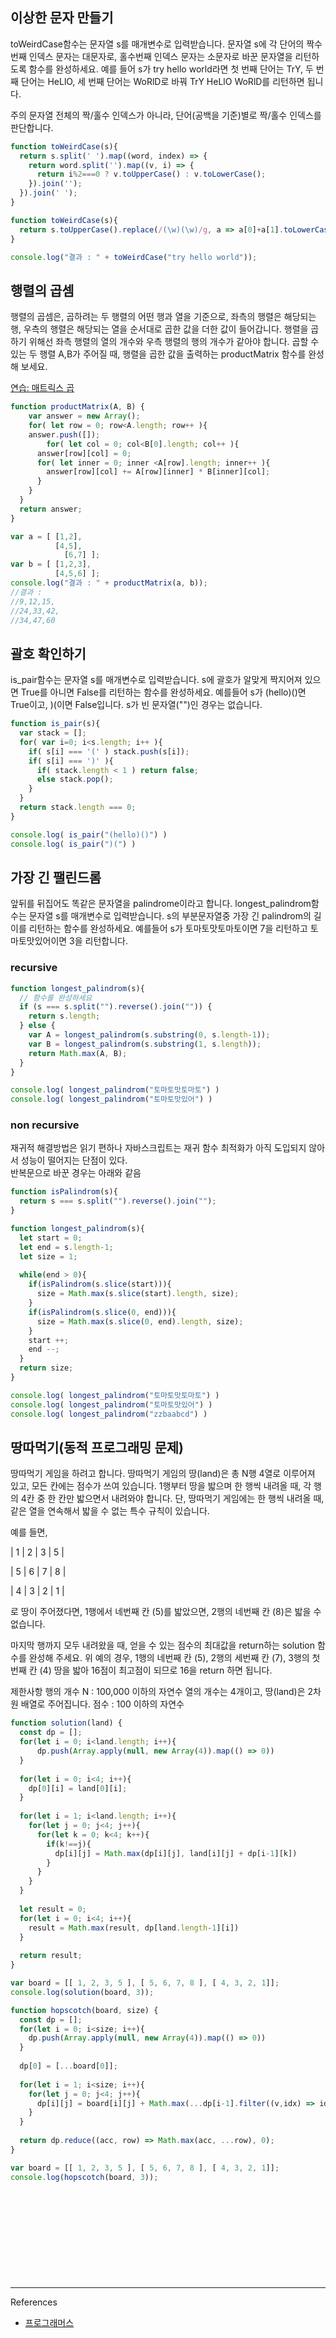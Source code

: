 ## 이상한 문자 만들기

toWeirdCase함수는 문자열 s를 매개변수로 입력받습니다.
문자열 s에 각 단어의 짝수번째 인덱스 문자는 대문자로, 홀수번째 인덱스 문자는 소문자로 바꾼 문자열을 리턴하도록 함수를 완성하세요.
예를 들어 s가 try hello world라면 첫 번째 단어는 TrY, 두 번째 단어는 HeLlO, 세 번째 단어는 WoRlD로 바꿔 TrY HeLlO WoRlD를 리턴하면 됩니다.

주의 문자열 전체의 짝/홀수 인덱스가 아니라, 단어(공백을 기준)별로 짝/홀수 인덱스를 판단합니다.

```javascript
function toWeirdCase(s){
  return s.split(' ').map((word, index) => {
    return word.split('').map((v, i) => {
      return i%2===0 ? v.toUpperCase() : v.toLowerCase();
    }).join('');
  }).join(' ');
}
```

```javascript
function toWeirdCase(s){
  return s.toUpperCase().replace(/(\w)(\w)/g, a => a[0]+a[1].toLowerCase())
}

console.log("결과 : " + toWeirdCase("try hello world"));
```



## 행렬의 곱셈 
행렬의 곱셈은, 곱하려는 두 행렬의 어떤 행과 열을 기준으로, 좌측의 행렬은 해당되는 행, 우측의 행렬은 해당되는 열을 순서대로 곱한 값을 더한 값이 들어갑니다. 행렬을 곱하기 위해선 좌측 행렬의 열의 개수와 우측 행렬의 행의 개수가 같아야 합니다. 곱할 수 있는 두 행렬 A,B가 주어질 때, 행렬을 곱한 값을 출력하는 productMatrix 함수를 완성해 보세요.

[연습: 매트릭스 곱](https://msdn.microsoft.com/ko-kr/library/hh873134.aspx)

```javascript
function productMatrix(A, B) {
	var answer = new Array();
	for( let row = 0; row<A.length; row++ ){
    answer.push([]);
		for( let col = 0; col<B[0].length; col++ ){
      answer[row][col] = 0;
      for( let inner = 0; inner <A[row].length; inner++ ){
       	answer[row][col] += A[row][inner] * B[inner][col];
      }
    }
  }
  return answer;
}

var a = [ [1,2],
          [4,5],
        	[6,7] ];
var b = [ [1,2,3],
          [4,5,6] ];
console.log("결과 : " + productMatrix(a, b)); 
//결과 : 
//9,12,15,
//24,33,42,
//34,47,60

```


## 괄호 확인하기
is_pair함수는 문자열 s를 매개변수로 입력받습니다.
s에 괄호가 알맞게 짝지어져 있으면 True를 아니면 False를 리턴하는 함수를 완성하세요.
예를들어 s가 (hello)()면 True이고, )(이면 False입니다.
s가 빈 문자열("")인 경우는 없습니다.

```javascript
function is_pair(s){
  var stack = [];
  for( var i=0; i<s.length; i++ ){
    if( s[i] === '(' ) stack.push(s[i]);
    if( s[i] === ')' ){
      if( stack.length < 1 ) return false;
      else stack.pop();
    }
  }
  return stack.length === 0;
}

console.log( is_pair("(hello)()") )
console.log( is_pair(")(") )
```

## 가장 긴 팰린드롬
앞뒤를 뒤집어도 똑같은 문자열을 palindrome이라고 합니다.
longest_palindrom함수는 문자열 s를 매개변수로 입력받습니다.
s의 부분문자열중 가장 긴 palindrom의 길이를 리턴하는 함수를 완성하세요.
예를들어 s가 토마토맛토마토이면 7을 리턴하고 토마토맛있어이면 3을 리턴합니다.

### recursive

```javascript
function longest_palindrom(s){
  // 함수를 완성하세요
  if (s === s.split("").reverse().join("")) {
    return s.length;
  } else {
    var A = longest_palindrom(s.substring(0, s.length-1));
    var B = longest_palindrom(s.substring(1, s.length));
    return Math.max(A, B);
  }
}

console.log( longest_palindrom("토마토맛토마토") )
console.log( longest_palindrom("토마토맛있어") )
```

### non recursive
재귀적 해결방법은 읽기 편하나 자바스크립트는 재귀 함수 최적화가 아직 도입되지 않아서 성능이 떨어지는 단점이 있다.  
반복문으로 바꾼 경우는 아래와 같음
```javascript
function isPalindrom(s){
  return s === s.split("").reverse().join("");
}

function longest_palindrom(s){
  let start = 0;
  let end = s.length-1;
  let size = 1;
  
  while(end > 0){
    if(isPalindrom(s.slice(start))){
      size = Math.max(s.slice(start).length, size);
    }
    if(isPalindrom(s.slice(0, end))){
      size = Math.max(s.slice(0, end).length, size);
    }
    start ++;
    end --;
  }
  return size;
}

console.log( longest_palindrom("토마토맛토마토") )
console.log( longest_palindrom("토마토맛있어") )
console.log( longest_palindrom("zzbaabcd") ) 

```

## 땅따먹기(동적 프로그래밍 문제)

땅따먹기 게임을 하려고 합니다. 땅따먹기 게임의 땅(land)은 총 N행 4열로 이루어져 있고, 모든 칸에는 점수가 쓰여 있습니다. 1행부터 땅을 밟으며 한 행씩 내려올 때, 각 행의 4칸 중 한 칸만 밟으면서 내려와야 합니다. 단, 땅따먹기 게임에는 한 행씩 내려올 때, 같은 열을 연속해서 밟을 수 없는 특수 규칙이 있습니다.

예를 들면,

| 1 | 2 | 3 | 5 |

| 5 | 6 | 7 | 8 |

| 4 | 3 | 2 | 1 |

로 땅이 주어졌다면, 1행에서 네번째 칸 (5)를 밟았으면, 2행의 네번째 칸 (8)은 밟을 수 없습니다.

마지막 행까지 모두 내려왔을 때, 얻을 수 있는 점수의 최대값을 return하는 solution 함수를 완성해 주세요. 위 예의 경우, 1행의 네번째 칸 (5), 2행의 세번째 칸 (7), 3행의 첫번째 칸 (4) 땅을 밟아 16점이 최고점이 되므로 16을 return 하면 됩니다.

제한사항
행의 개수 N : 100,000 이하의 자연수
열의 개수는 4개이고, 땅(land)은 2차원 배열로 주어집니다.
점수 : 100 이하의 자연수

```javascript
function solution(land) {
  const dp = [];
  for(let i = 0; i<land.length; i++){
      dp.push(Array.apply(null, new Array(4)).map(() => 0))
  }
  
  for(let i = 0; i<4; i++){
    dp[0][i] = land[0][i];
  }
  
  for(let i = 1; i<land.length; i++){
    for(let j = 0; j<4; j++){
      for(let k = 0; k<4; k++){
        if(k!==j){
          dp[i][j] = Math.max(dp[i][j], land[i][j] + dp[i-1][k])
        }
      }
    }
  }
  
  let result = 0;
  for(let i = 0; i<4; i++){
    result = Math.max(result, dp[land.length-1][i])
  }
  
  return result;
}

var board = [[ 1, 2, 3, 5 ], [ 5, 6, 7, 8 ], [ 4, 3, 2, 1]];
console.log(solution(board, 3));
```

```javascript
function hopscotch(board, size) {
  const dp = [];
  for(let i = 0; i<size; i++){
    dp.push(Array.apply(null, new Array(4)).map(() => 0))
  }
  
  dp[0] = [...board[0]];
  
  for(let i = 1; i<size; i++){
    for(let j = 0; j<4; j++){
      dp[i][j] = board[i][j] + Math.max(...dp[i-1].filter((v,idx) => idx !== j));
    }
  }
  
  return dp.reduce((acc, row) => Math.max(acc, ...row), 0);
}

var board = [[ 1, 2, 3, 5 ], [ 5, 6, 7, 8 ], [ 4, 3, 2, 1]];
console.log(hopscotch(board, 3));
```

```javascript

```


```javascript

```

```javascript

```

```javascript

```

```javascript

```

```javascript

```

```javascript

```

```javascript

```

```javascript

```

```javascript

```

```javascript

```

---

References

- [프로그래머스](https://programmers.co.kr/learn/challenges)
